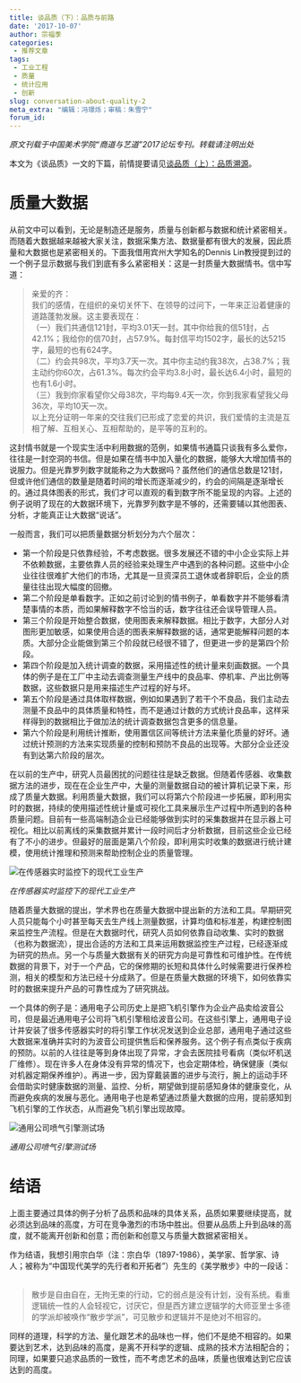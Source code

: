 ```yaml
---
title: 谈品质（下）：品质与前路
date: '2017-10-07'
author: 宗福季
categories:
 - 推荐文章
tags: 
 - 工业工程
 - 质量
 - 统计应用
 - 创新
slug: conversation-about-quality-2
meta_extra: "编辑：冯璟烁；审稿：朱雪宁"
forum_id: 
---
```


*原文刊载于中国美术学院“商道与艺道”2017论坛专刊。转载请注明出处*

本文为《谈品质》一文的下篇，前情提要请见[谈品质（上）：品质溯源](https://cosx.org/2017/09/conversation-about-quality-1/)。


# 质量大数据  

从前文中可以看到，无论是制造还是服务，质量与创新都与数据和统计紧密相关。而随着大数据越来越被大家关注，数据采集方法、数据量都有很大的发展，因此质量和大数据也是紧密相关的。下面我借用宾州大学知名的Dennis Lin教授提到过的一个例子显示数据与我们到底有多么紧密相关：这是一封质量大数据情书。信中写道：  

>亲爱的齐：  
>我们的感情，在组织的亲切关怀下、在领导的过问下，一年来正沿着健康的道路蓬勃发展。这主要表现在：  
>（一）我们共通信121封，平均3.01天一封。其中你给我的信51封，占42.1%；我给你的信70封，占57.9%。每封信平均1502字，最长的达5215字，最短的也有624字。  
>（二）约会共98次，平均3.7天一次。其中你主动约我38次，占38.7%；我主动约你60次，占61.3%。每次约会平均3.8小时，最长达6.4小时，最短的也有1.6小时。  
>（三）我到你家看望你父母38次，平均每9.4天一次，你到我家看望我父母36次，平均10天一次。  
>以上充分证明一年来的交往我们已形成了恋爱的共识，我们爱情的主流是互相了解、互相关心、互相帮助的，是平等的互利的。 

这封情书就是一个现实生活中利用数据的范例，如果情书通篇只谈我有多么爱你，往往是一封空洞的书信。但是如果在情书中加入量化的数据，能够大大增加情书的说服力。但是光靠罗列数字就能称之为大数据吗？虽然他们的通信总数是121封，但或许他们通信的数量是随着时间的增长而逐渐减少的，约会的间隔是逐渐增长的。通过具体图表的形式，我们才可以直观的看到数字所不能呈现的内容。上述的例子说明了现在的大数据环境下，光靠罗列数字是不够的，还需要辅以其他图表、分析，才能真正让大数据“说话”。  

一般而言，我们可以把质量数据分析划分为六个层次：
 - 第一个阶段是只依靠经验，不考虑数据。很多发展还不错的中小企业实际上并不依赖数据，主要依靠人员的经验来处理生产中遇到的各种问题。这些中小企业往往很难扩大他们的市场，尤其是一旦资深员工退休或者辞职后，企业的质量往往出现大幅度的回撤。
 - 第二个阶段是单看数字。正如之前讨论到的情书例子，单看数字并不能够看清楚事情的本质，而如果解释数字不恰当的话，数字往往还会误导管理人员。
 - 第三个阶段是开始整合数据，使用图表来解释数据。相比于数字，大部分人对图形更加敏感，如果使用合适的图表来解释数据的话，通常更能解释问题的本质。大部分企业能做到第三个阶段就已经很不错了，但更进一步的是第四个阶段。
 - 第四个阶段是加入统计调查的数据，采用描述性的统计量来刻画数据。一个具体的例子是在工厂中主动去调查测量生产线中的良品率、停机率、产出比例等数据，这些数据只是用来描述生产过程的好与坏。
 - 第五个阶段是通过具体取样数据，例如如果遇到了若干个不良品，我们主动去测量不良品中的具体质量和特性，而不是通过计数的方式统计良品率，这样采样得到的数据相比于做加法的统计调查数据包含更多的信息量。
 - 第六个阶段是利用统计推断，使用置信区间等统计方法来量化质量的好坏。通过统计预测的方法来实现质量的控制和预防不良品的出现等。大部分企业还没有到达第六阶段的层次。  

在以前的生产中，研究人员最困扰的问题往往是缺乏数据。但随着传感器、收集数据方法的进步，现在在企业生产中，大量的测量数据自动的被计算机记录下来，形成了质量大数据。利用质量大数据，我们可以将第六个阶段进一步拓展，即利用实时的数据，持续的使用描述性统计量或可视化工具来展示生产过程中所遇到的各种质量问题。目前有一些高端制造企业已经能够做到实时的采集数据并在显示器上可视化。相比以前离线的采集数据并累计一段时间后才分析数据，目前这些企业已经有了不小的进步。但最好的层面是第八个阶段，即利用实时收集的数据进行统计建模，使用统计推理和预测来帮助控制企业的质量管理。  

![在传感器实时监控下的现代工业生产](https://user-images.githubusercontent.com/16065479/30313080-fce50f2e-9750-11e7-99b6-9cbdd45b935b.jpg)  

*在传感器实时监控下的现代工业生产*  

随着质量大数据的提出，学术界也在质量大数据中提出新的方法和工具。早期研究人员只能每个小时甚至每天去生产线上测量数据，计算均值和标准差，构建控制图来监控生产流程。但是在大数据时代，研究人员如何依靠自动收集、实时的数据（也称为数据流），提出合适的方法和工具来运用数据监控生产过程，已经逐渐成为研究的热点。另一个与质量大数据有关的研究方向是可靠性和可维护性。在传统数据的背景下，对于一个产品，它的保修期的长短和具体什么时候需要进行保养检测，相关的模型和方法已经十分成熟了。但是在质量大数据的环境下，如何依靠实时的数据来提升产品的可靠性成为了研究挑战。  

一个具体的例子是：通用电子公司历史上是把飞机引擎作为企业产品卖给波音公司，但是最近通用电子公司将飞机引擎租给波音公司。在这些引擎上，通用电子设计并安装了很多传感器实时的将引擎工作状况发送到企业总部，通用电子通过这些大数据来准确并实时的为波音公司提供售后和保养服务。这个例子有点类似于疾病的预防。以前的人往往是等到身体出现了异常，才会去医院挂号看病（类似坏机送厂维修）。现在许多人在身体没有异常的情况下，也会定期体检，确保健康（类似对机器定期保养维护）。再进一步，因为穿戴装置的进步与流行，腕上的运动手环会借助实时健康数据的测量、监控、分析，期望做到提前感知身体的健康变化，从而避免疾病的发展与恶化。通用电子也是希望通过质量大数据的应用，提前感知到飞机引擎的工作状态，从而避免飞机引擎出现故障。  

![通用公司喷气引擎测试场](https://user-images.githubusercontent.com/16065479/30313331-c1fb7d7a-9751-11e7-93c0-e47f9c5a2e63.jpg)  

*通用公司喷气引擎测试场*  


# 结语  

上面主要通过具体的例子分析了品质和品味的具体关系，品质如果要继续提高，就必须达到品味的高度，方可在竞争激烈的市场中胜出。但要从品质上升到品味的高度，就不能离开创新和创意；而创新和创意又与质量大数据紧密相关。  

作为结语，我想引用宗白华（注：宗白华（1897-1986），美学家、哲学家、诗人；被称为“中国现代美学的先行者和开拓者”）先生的《美学散步》中的一段话：  

>散步是自由自在，无拘无束的行动，它的弱点是没有计划，没有系统。看重逻辑统一性的人会轻视它，讨厌它，但是西方建立逻辑学的大师亚里士多德的学派却被唤作“散步学派”，可见散步和逻辑并不是绝对不相容的。  

同样的道理，科学的方法、量化跟艺术的品味也一样，他们不是绝不相容的。如果要达到艺术，达到品味的高度，是离不开科学的逻辑、成熟的技术方法相配合的；同理，如果要只追求品质的一致性，而不考虑艺术的品味，质量也很难达到它应该达到的高度。
